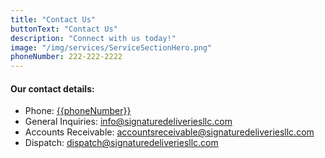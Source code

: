 ```yaml
---
title: "Contact Us"
buttonText: "Contact Us"
description: "Connect with us today!"
image: "/img/services/ServiceSectionHero.png"
phoneNumber: 222-222-2222
---
```

#### Our contact details:
- Phone: [{{phoneNumber}}](tel:{{phoneNumber}})
- General Inquiries: [info@signaturedeliveriesllc.com](mailto:info@signaturedeliveriesllc.com)
- Accounts Receivable: [accountsreceivable@signaturedeliveriesllc.com](mailto:info@signaturedeliveriesllc.com)
- Dispatch: [dispatch@signaturedeliveriesllc.com](mailto:info@signaturedeliveriesllc.com)